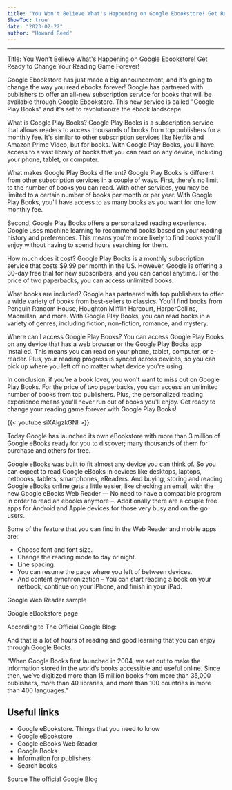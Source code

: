 ```yaml
---
title: "You Won't Believe What's Happening on Google Ebookstore! Get Ready to Change Your Reading Game Forever!"
ShowToc: true 
date: "2023-02-22"
author: "Howard Reed"
---
```

*****
Title: You Won't Believe What's Happening on Google Ebookstore! Get Ready to Change Your Reading Game Forever!

Google Ebookstore has just made a big announcement, and it's going to change the way you read ebooks forever! Google has partnered with publishers to offer an all-new subscription service for books that will be available through Google Ebookstore. This new service is called "Google Play Books" and it's set to revolutionize the ebook landscape.

What is Google Play Books?
Google Play Books is a subscription service that allows readers to access thousands of books from top publishers for a monthly fee. It's similar to other subscription services like Netflix and Amazon Prime Video, but for books. With Google Play Books, you'll have access to a vast library of books that you can read on any device, including your phone, tablet, or computer.

What makes Google Play Books different?
Google Play Books is different from other subscription services in a couple of ways. First, there's no limit to the number of books you can read. With other services, you may be limited to a certain number of books per month or per year. With Google Play Books, you'll have access to as many books as you want for one low monthly fee.

Second, Google Play Books offers a personalized reading experience. Google uses machine learning to recommend books based on your reading history and preferences. This means you're more likely to find books you'll enjoy without having to spend hours searching for them.

How much does it cost?
Google Play Books is a monthly subscription service that costs $9.99 per month in the US. However, Google is offering a 30-day free trial for new subscribers, and you can cancel anytime. For the price of two paperbacks, you can access unlimited books.

What books are included?
Google has partnered with top publishers to offer a wide variety of books from best-sellers to classics. You'll find books from Penguin Random House, Houghton Mifflin Harcourt, HarperCollins, Macmillan, and more. With Google Play Books, you can read books in a variety of genres, including fiction, non-fiction, romance, and mystery.

Where can I access Google Play Books?
You can access Google Play Books on any device that has a web browser or the Google Play Books app installed. This means you can read on your phone, tablet, computer, or e-reader. Plus, your reading progress is synced across devices, so you can pick up where you left off no matter what device you're using.

In conclusion, if you're a book lover, you won't want to miss out on Google Play Books. For the price of two paperbacks, you can access an unlimited number of books from top publishers. Plus, the personalized reading experience means you'll never run out of books you'll enjoy. Get ready to change your reading game forever with Google Play Books!

{{< youtube siXAlgzkGNI >}} 



Today Google has launched its own eBookstore with more than 3 million of Google eBooks ready for you to discover; many thousands of them for purchase and others for free.
 
Google eBooks was built to fit almost any device you can think of. So you can expect to read Google eBooks in devices like desktops, laptops, netbooks, tablets, smartphones, eReaders. And buying, storing and reading Google eBooks online gets a little easier, like checking an email, with the new Google eBooks Web Reader — No need to have a compatible program in order to read an ebooks anymore –. Additionally there are a couple free apps for Android and Apple devices for those very busy and on the go users.
 
Some of the feature that you can find in the Web Reader and mobile apps are:
 
- Choose font and font size.
 - Change the reading mode to day or night.
 - Line spacing.
 - You can resume the page where you left of between devices.
 - And content synchronization – You can start reading a book on your netbook, continue on your iPhone, and finish in your iPad.

 

 
Google Web Reader sample
 
Google eBookstore page
 
According to The Official Google Blog:
 
And that is a lot of hours of reading and good learning that you can enjoy through Google Books.
 
“When Google Books first launched in 2004, we set out to make the information stored in the world’s books accessible and useful online. Since then, we’ve digitized more than 15 million books from more than 35,000 publishers, more than 40 libraries, and more than 100 countries in more than 400 languages.”
 
## Useful links
 
- Google eBookstore. Things that you need to know
 - Google eBookstore
 - Google eBooks Web Reader
 - Google Books
 - Information for publishers
 - Search books

 
Source The official Google Blog




